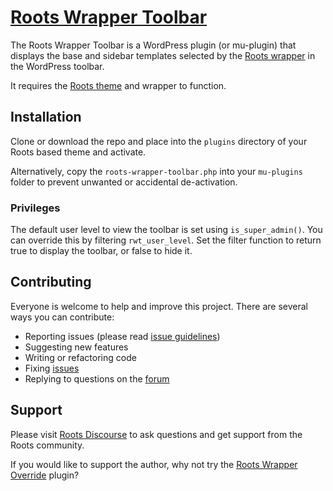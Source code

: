 # [Roots Wrapper Toolbar](http://roots.io/plugins/roots-wrapper-toolbar/)

The Roots Wrapper Toolbar is a WordPress plugin (or mu-plugin) that displays the base and sidebar templates selected by the [Roots wrapper](http://roots.io/an-introduction-to-the-roots-theme-wrapper/) in the WordPress toolbar. 

It requires the [Roots theme](http://roots.io/) and wrapper to function.

## Installation

Clone or download the repo and place into the `plugins` directory of your Roots based theme and activate.

Alternatively, copy the `roots-wrapper-toolbar.php` into your `mu-plugins` folder to prevent unwanted or accidental de-activation.

### Privileges
The default user level to view the toolbar is set using `is_super_admin()`. You can override this by filtering `rwt_user_level`. Set the filter function to return true to display the toolbar, or false to hide it.

## Contributing

Everyone is welcome to help and improve this project. There are several ways you can contribute:

* Reporting issues (please read [issue guidelines](https://github.com/necolas/issue-guidelines/))
* Suggesting new features
* Writing or refactoring code
* Fixing [issues](https://github.com/roots/roots-wrapper-toolbar/issues/)
* Replying to questions on the [forum](http://discourse.roots.io/)

## Support

Please visit [Roots Discourse](http://discourse.roots.io/) to ask questions and get support from the Roots community. 

If you would like to support the author, why not try the [Roots Wrapper Override](http://roots.io/plugins/roots-wrapper-override/) plugin?
